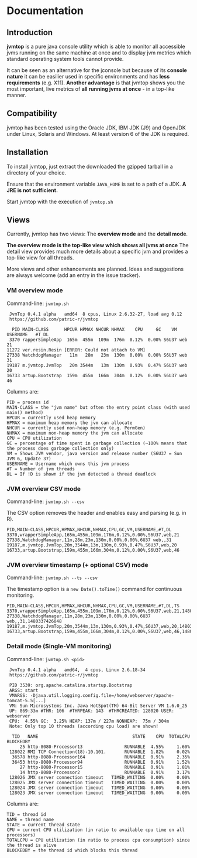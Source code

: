 # Documentation #

## Introduction ##

**jvmtop** is a pure java console utility which is able to monitor all accessible jvms running on the same machine at once and to display jvm metrics which standard operating system tools cannot provide.

It can be seen as an alternative for the jconsole but because of its **console nature** it can be easilier used in specific environments and has **less requirements** (e.g. X11). **Another advantage** is that jvmtop shows you the most important, live metrics of **all running jvms at once** - in a top-like manner.


## Compatibility ##

jvmtop has been tested using the Oracle JDK, IBM JDK (J9) and OpenJDK under Linux, Solaris and Windows. At least version 6 of the JDK is required.


## Installation ##

To install jvmtop, just extract the downloaded the gzipped tarball in a directory of your choice.

Ensure that the environment variable `JAVA_HOME` is set to a path of a JDK. **A JRE is not sufficient.**

Start jvmtop with the execution of `jvmtop.sh`


## Views ##

Currently, jvmtop has two views: The **overview mode** and the **detail mode**.

**The overview mode is the top-like view which shows all jvms at once** The detail view provides much more details about a specific jvm and provides a top-like view for all threads.

More views and other enhancements are planned. Ideas and suggestions are always welcome (add an entry in the issue tracker).


### VM overview mode ###

Command-line: `jvmtop.sh`

```
 JvmTop 0.4.1 alpha   amd64  8 cpus, Linux 2.6.32-27, load avg 0.12
 https://github.com/patric-r/jvmtop

  PID MAIN-CLASS      HPCUR HPMAX NHCUR NHMAX    CPU     GC    VM USERNAME   #T DL
 3370 rapperSimpleApp  165m  455m  109m  176m  0.12%  0.00% S6U37 web        21
11272 ver.resin.Resin [ERROR: Could not attach to VM]
27338 WatchdogManager   11m   28m   23m  130m  0.00%  0.00% S6U37 web        31
19187 m.jvmtop.JvmTop   20m 3544m   13m  130m  0.93%  0.47% S6U37 web        20
16733 artup.Bootstrap  159m  455m  166m  304m  0.12%  0.00% S6U37 web        46
```


Columns are:
```
PID = process id
MAIN-CLASS = the "jvm name" but often the entry point class (with used main() method)
HPCUR = currently used heap memory
HPMAX = maximum heap memory the jvm can allocate
NHCUR = currently used non-heap memory (e.g. PermGen)
NHMAX = maximum non-heap memory the jvm can allocate
CPU = CPU utilization
GC = percentage of time spent in garbage collection (~100% means that the process does garbage collection only)
VM = Shows JVM vendor, java version and release number (S6U37 = Sun JVM 6, Update 37)
USERNAME = Username which owns this jvm process
#T = Number of jvm threads
DL = If !D is shown if the jvm detected a thread deadlock
```

### JVM overview CSV mode ###
Command-line: `jvmtop.sh --csv`

The CSV option removes the header and enables easy and parsing (e.g. in R).

```
PID,MAIN-CLASS,HPCUR,HPMAX,NHCUR,NHMAX,CPU,GC,VM,USERNAME,#T,DL
3370,wrapperSimpleApp,165m,455m,109m,176m,0.12%,0.00%,S6U37,web,21
27338,WatchdogManager,11m,28m,23m,130m,0.00%,0.00%,6U37 web,,31
19187,m.jvmtop.JvmTop,20m,3544m,13m,130m,0.93%,0.47%,S6U37,web,20
16733,artup.Bootstrap,159m,455m,166m,304m,0.12%,0.00%,S6U37,web,46
```

### JVM overview timestamp (+ optional CSV) mode ###
Command-line: `jvmtop.sh --ts --csv`

The timestamp option is a `new Date().toTime()` command for continuous monitoring.

```
PID,MAIN-CLASS,HPCUR,HPMAX,NHCUR,NHMAX,CPU,GC,VM,USERNAME,#T,DL,TS
3370,wrapperSimpleApp,165m,455m,109m,176m,0.12%,0.00%,S6U37,web,21,1480337426048
27338,WatchdogManager,11m,28m,23m,130m,0.00%,0.00%,6U37 web,,31,1480337426048
19187,m.jvmtop.JvmTop,20m,3544m,13m,130m,0.93%,0.47%,S6U37,web,20,1480337426048
16733,artup.Bootstrap,159m,455m,166m,304m,0.12%,0.00%,S6U37,web,46,1480337426048
```

### Detail mode (Single-VM monitoring) ###

Command-line:  `jvmtop.sh <pid>`


```
 JvmTop 0.4.1 alpha   amd64,  4 cpus, Linux 2.6.18-34
 https://github.com/patric-r/jvmtop

 PID 3539: org.apache.catalina.startup.Bootstrap
 ARGS: start
 VMARGS: -Djava.util.logging.config.file=/home/webserver/apache-tomcat-5.5[...]
 VM: Sun Microsystems Inc. Java HotSpot(TM) 64-Bit Server VM 1.6.0_25
 UP: 869:33m #THR: 106  #THRPEAK: 143  #THRCREATED: 128020 USER: webserver
 CPU:  4.55% GC:  3.25% HEAP: 137m / 227m NONHEAP:  75m / 304m
 Note: Only top 10 threads (according cpu load) are shown!

  TID   NAME                                    STATE    CPU  TOTALCPU BLOCKEDBY
     25 http-8080-Processor13                RUNNABLE  4.55%     1.60%
 128022 RMI TCP Connection(18)-10.101.       RUNNABLE  1.82%     0.02%
  36578 http-8080-Processor164               RUNNABLE  0.91%     2.35%
  36453 http-8080-Processor94                RUNNABLE  0.91%     1.52%
     27 http-8080-Processor15                RUNNABLE  0.91%     1.81%
     14 http-8080-Processor2                 RUNNABLE  0.91%     3.17%
 128026 JMX server connection timeout   TIMED_WAITING  0.00%     0.00%
 128025 JMX server connection timeout   TIMED_WAITING  0.00%     0.00%
 128024 JMX server connection timeout   TIMED_WAITING  0.00%     0.00%
 128023 JMX server connection timeout   TIMED_WAITING  0.00%     0.00%
```


Columns are:
```
TID = thread id
NAME = thread name
STATE = current thread state
CPU = current CPU utilization (in ratio to available cpu time on all processors)
TOTALCPU = CPU utilization (in ratio to process cpu consumption) since the thread is alive
BLOCKEDBY = the thread id which blocks this thread
```
